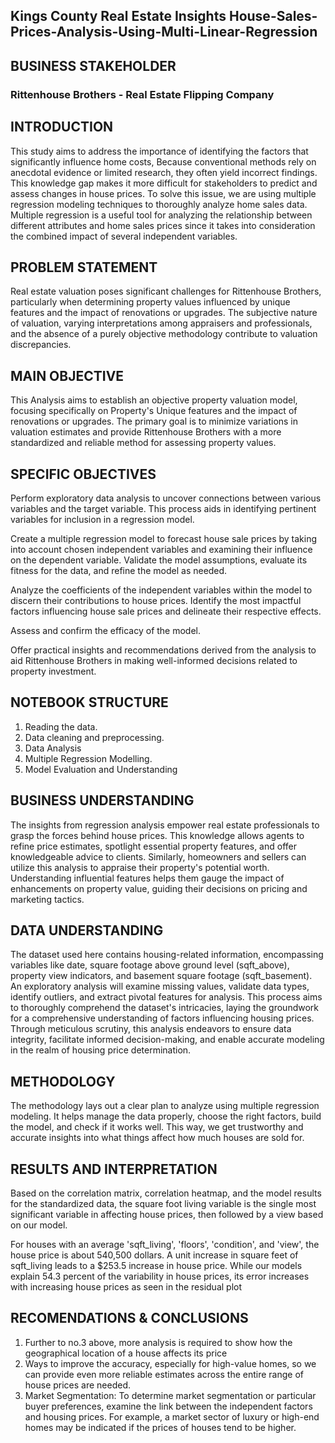 ## Kings County Real Estate Insights House-Sales-Prices-Analysis-Using-Multi-Linear-Regression


## BUSINESS STAKEHOLDER
### Rittenhouse Brothers - Real Estate Flipping Company

## INTRODUCTION

This study aims to address the importance of identifying the factors that significantly influence home costs, Because conventional methods rely on anecdotal evidence or limited research, they often yield incorrect findings. This knowledge gap makes it more difficult for stakeholders to predict and assess changes in house prices. To solve this issue, we are using multiple regression modeling techniques to thoroughly analyze home sales data. Multiple regression is a useful tool for analyzing the relationship between different attributes and home sales prices since it takes into consideration the combined impact of several independent variables.


## PROBLEM STATEMENT

Real estate valuation poses significant challenges for Rittenhouse Brothers, particularly when determining property values influenced by unique features and the impact of renovations or upgrades. The subjective nature of valuation, varying interpretations among appraisers and professionals, and the absence of a purely objective methodology contribute to valuation discrepancies.

## MAIN OBJECTIVE

This Analysis aims to establish an objective property valuation model, focusing specifically on Property's Unique features and the impact of renovations or upgrades. The primary goal is to minimize variations in valuation estimates and provide Rittenhouse Brothers with a more standardized and reliable method for assessing property values.

## SPECIFIC OBJECTIVES

Perform exploratory data analysis to uncover connections between various variables and the target variable. This process aids in identifying pertinent variables for inclusion in a regression model.

Create a multiple regression model to forecast house sale prices by taking into account chosen independent variables and examining their influence on the dependent variable. Validate the model assumptions, evaluate its fitness for the data, and refine the model as needed.

Analyze the coefficients of the independent variables within the model to discern their contributions to house prices. Identify the most impactful factors influencing house sale prices and delineate their respective effects.

Assess and confirm the efficacy of the model.

Offer practical insights and recommendations derived from the analysis to aid Rittenhouse Brothers in making well-informed decisions related to property investment.


## NOTEBOOK STRUCTURE
1. Reading the data.
2. Data cleaning and preprocessing.
3. Data Analysis
4. Multiple Regression Modelling.
5. Model Evaluation and Understanding
   
## BUSINESS UNDERSTANDING

The insights from regression analysis empower real estate professionals to grasp the forces behind house prices. This knowledge allows agents to refine price estimates, spotlight essential property features, and offer knowledgeable advice to clients. Similarly, homeowners and sellers can utilize this analysis to appraise their property's potential worth. Understanding influential features helps them gauge the impact of enhancements on property value, guiding their decisions on pricing and marketing tactics.


## DATA UNDERSTANDING

The dataset used here contains housing-related information, encompassing variables like date, square footage above ground level (sqft_above), property view indicators, and basement square footage (sqft_basement). An exploratory analysis will examine missing values, validate data types, identify outliers, and extract pivotal features for analysis. This process aims to thoroughly comprehend the dataset's intricacies, laying the groundwork for a comprehensive understanding of factors influencing housing prices. Through meticulous scrutiny, this analysis endeavors to ensure data integrity, facilitate informed decision-making, and enable accurate modeling in the realm of housing price determination.

## METHODOLOGY

The methodology lays out a clear plan to analyze using multiple regression modeling. It helps manage the data properly, choose the right factors, build the model, and check if it works well. This way, we get trustworthy and accurate insights into what things affect how much houses are sold for.

## RESULTS AND INTERPRETATION

Based on the correlation matrix, correlation heatmap, and the model results for the standardized data, the square foot living variable is the single most significant variable in affecting house prices, then followed by a view based on our model.

For houses with an average 'sqft_living', 'floors', 'condition', and 'view', the house price is about 540,500 dollars. A unit increase in square feet of sqft_living leads to a $253.5 increase in house price. While our models explain 54.3 percent of the variability in house prices, its error increases with increasing house prices as seen in the residual plot

## RECOMENDATIONS & CONCLUSIONS
1. Further to no.3 above, more analysis is required to show how the geographical location of a house affects its price
2. Ways to improve the accuracy, especially for high-value homes, so we can provide even more reliable estimates across the entire range of house prices are needed.
3. Market Segmentation: To determine market segmentation or particular buyer preferences, examine the link between the independent factors and housing prices. For example, a market sector of luxury or high-end homes may be indicated if the prices of houses tend to be higher.

